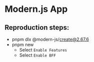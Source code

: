 # Modern.js App


## Reproduction steps:
* pnpm dlx @modern-js/create@2.67.6
* pnpm new
  * Select `Enable Features`
  * Select `Enable BFF`
